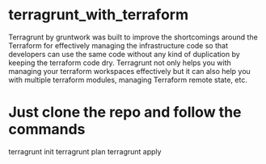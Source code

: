 # terragrunt_with_terraform
Terragrunt by gruntwork was built to improve the shortcomings around the Terraform for effectively managing the infrastructure code so that developers can use the same code without any kind of duplication by keeping the terraform code dry. Terragrunt not only helps you with managing your terraform workspaces effectively but it can also help you with multiple terraform modules, managing Terraform remote state, etc.

# Just clone the repo and follow the commands 
terragrunt init
terragrunt plan
terragrunt apply 
